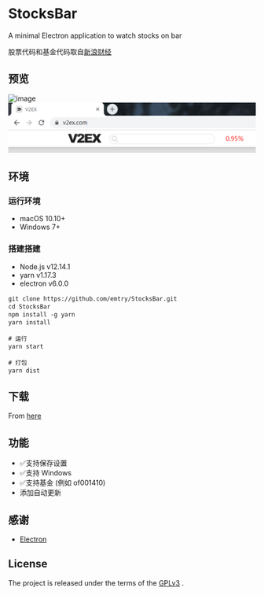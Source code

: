 # StocksBar 
A minimal Electron application to watch stocks on bar

股票代码和基金代码取自[新浪财经](https://finance.sina.com.cn)


## 预览
![image](https://github.com/emtry/StocksBar/raw/master/images/preview.gif)
![image](https://github.com/emtry/StocksBar/raw/master/images/preview_win.png)

## 环境

### 运行环境

- macOS 10.10+
- Windows 7+

### 搭建搭建

- Node.js v12.14.1
- yarn v1.17.3
- electron v6.0.0

```
git clone https://github.com/emtry/StocksBar.git
cd StocksBar
npm install -g yarn
yarn install

# 运行
yarn start

# 打包
yarn dist
```

## 下载

From [here](https://github.com/emtry/StocksBar/releases/)

## 功能

- ✅支持保存设置
- ✅支持 Windows
- ✅支持基金 (例如 of001410)
- 添加自动更新

## 感谢
- [Electron](https://github.com/electron/electron)

## License

The project is released under the terms of the  [GPLv3](https://www.gnu.org/licenses/gpl-3.0.txt) .
